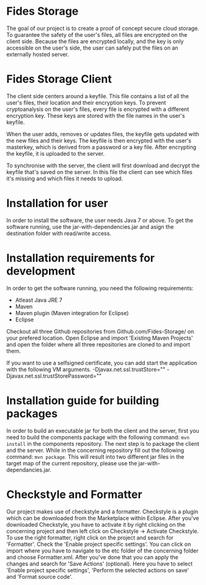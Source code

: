 Fides Storage
======
The goal of our project is to create a proof of concept secure cloud storage.
To guarantee the safety of the user's files, all files are encrypted on the client side. Because the files are encrypted locally, and the key is only accessible on the user's side, the user can safely put the files on an externally hosted server.

Fides Storage Client
======
The client side centers around a keyfile. This file contains a list of all the user's files, their location and their encryption keys. To prevent cryptoanalysis on the user's files, every file is encrypted with a different encryption key. These keys are stored with the file names in the user's keyfile. 

When the user adds, removes or updates files, the keyfile gets updated with the new files and their keys. The keyfile is then encrypted with the user's masterkey, which is derived from a password or a key file. After encrypting the keyfile, it is uploaded to the server.

To synchronise with the server, the client will first download and decrypt the keyfile that's saved on the server. In this file the client can see which files it's missing and which files it needs to upload.

Installation for user
======
In order to install the software, the user needs Java 7 or above. To get the software running, use the jar-with-dependencies.jar and asign the destination folder with read/write access.

Installation requirements for development
======
In order to get the software running, you need the following requirements:

* Atleast Java JRE 7
* Maven
* Maven plugin (Maven integration for Eclipse)
* Eclipse

Checkout all three Github repositories from Github.com/Fides-Storage/ on your prefered location. Open Eclipse and import 'Existing Maven Projects' and open the folder where all three repositories are cloned to and import them.

If you want to use a selfsigned certificate, you can add start the application with the following VM arguments.
-Djavax.net.ssl.trustStore="<truststore location>" -Djavax.net.ssl.trustStorePassword="<truststore password>"

Installation guide for building packages
======
In order to build an executable jar for both the client and the server, first you need to build the components package with the following command:
`mvn install` in the components repository. The next step is to package the client and the server. While in the concerning repository fill out the following command: `mvn package`. This will result into two different jar files in the target map of the current repository, please use the jar-with-dependancies.jar. 

Checkstyle and Formatter
======
Our project makes use of checkstyle and a formatter. Checkstyle is a plugin which can be downloaded from the Marketplace within Eclipse. After you've downloaded Checkstyle, you have to activate it by right clicking on the concerning project and then left click on Checkstyle -> Activate Checkstyle. To use the right formatter, right click on the project and search for 'Formatter'. Check the 'Enable project specific settings'. You can click on import where you have to navigate to the etc folder of the concerning folder and choose Formatter.xml. After you've done that you can apply the changes and search for 'Save Actions' (optional). Here you have to select 'Enable project specific settings', 'Perform the selected actions on save' and 'Format source code'.
